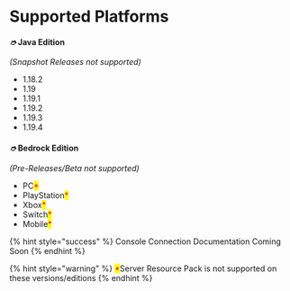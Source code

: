 # Supported Platforms

#### _➮_ Java Edition&#x20;

_(Snapshot Releases not supported)_

* 1.18.2
* 1.19
* 1.19.1
* 1.19.2
* 1.19.3
* 1.19.4

#### _➮_ Bedrock Edition&#x20;

_(Pre-Releases/Beta not supported)_

* PC<mark style="color:red;">\*</mark>
* PlayStation<mark style="color:red;">\*</mark>
* Xbox<mark style="color:red;">\*</mark>
* Switch<mark style="color:red;">\*</mark>
* Mobile<mark style="color:red;">\*</mark>

{% hint style="success" %}
Console Connection Documentation Coming Soon
{% endhint %}

{% hint style="warning" %}
<mark style="color:red;">\*</mark>Server Resource Pack is not supported on these versions/editions
{% endhint %}
